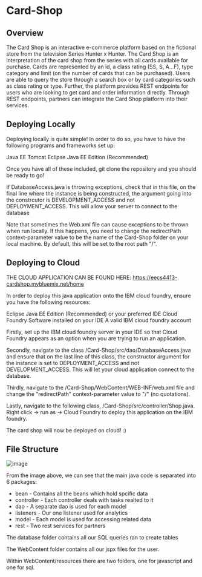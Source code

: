 # Card-Shop

## Overview
The Card Shop is an interactive e-commerce platform based on the fictional store from the television Series Hunter x Hunter. The Card Shop is an interpretation of the card shop from the series with all cards available for purchase. Cards are represented by an id, a class rating (SS, S, A...F), type category and limit (on the number of cards that can be purchased). Users are able to query the store through a search box or by card categories such as class rating or type. Further, the  platform provides REST endpoints for users who are looking to get card and order information directly. Through REST endpoints, partners can integrate the Card Shop platform into their services.


## Deploying Locally

Deploying locally is quite simple! In order to do so, you have to have the following programs and frameworks set up:

Java EE
Tomcat
Eclipse Java EE Edition (Recommended)

Once you have all of these included, git clone the repository and you should be ready to go!

If DatabaseAccess.java is throwing exceptions, check that in this file, on the final line where the instance is being constructed, the argument going into the constrcutor is DEVELOPMENT_ACCESS and not DEPLOYMENT_ACCESS. This will allow your server to connect to the database  

Note that sometimes the Web.xml file can cause exceptions to be thrown when run locally. If this happens, you need to change the redirectPath context-parameter value to be the name of the Card-Shop folder on your local machine. By default, this will be set to the root path "/".

## Deploying to Cloud

THE CLOUD APPLICATION CAN BE FOUND HERE: https://eecs4413-cardshop.mybluemix.net/home 

In order to deploy this java application onto the IBM cloud foundry, ensure you have the following resources: 

Eclipse Java EE Edition (Recommended) or your preferred IDE
Cloud Foundry Software installed on your IDE
A valid IBM cloud foundry account

Firstly, set up the IBM cloud foundry server in your IDE so that Cloud Foundry appears as an option when you are trying to run an application.

Secondly, navigate to the class /Card-Shop/src/dao/DatabaseAccess.java and ensure that on the last line of this class, the constructor argument for the instance is set to DEPLOYMENT_ACCESS and not DEVELOPMENT_ACCESS. This will let your cloud application connect to the database. 

Thirdly, navigate to the /Card-Shop/WebContent/WEB-INF/web.xml file and change the "redirectPath" context-parameter value to "/" (no quotations).  

Lastly, navigate to the following class, /Card-Shop/src/controller/Shop.java. Right click -> run as -> Cloud Foundry to deploy this application on the IBM foundry.

The card shop will now be deployed on cloud! :)

## File Structure
![image](https://user-images.githubusercontent.com/35306396/79798985-c6c53e80-8327-11ea-8148-b5923fd9cb7a.png)

From the image above, we can see that the main java code is separated into 6 packages: 
- bean - Contains all the beans which hold spcific data
- controller - Each controller deals with tasks realted to it
- dao - A separate dao is used for each model
- listeners - Our one listener used for analytics
- model - Each model is used for accessing related data
- rest - Two rest services for partners

The database folder contains all our SQL queries ran to create tables

The WebContent folder contains all our jspx files for the user.

Within WebContent/resources there are two folders, one for javascript and one for sql.
